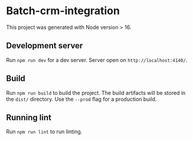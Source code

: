 # Batch-crm-integration

This project was generated with Node version > 16.

## Development server

Run `npm run dev` for a dev server. Server open on `http://localhost:4140/`.

## Build

Run `npm run build` to build the project. The build artifacts will be stored in the `dist/` directory. Use the `--prod` flag for a production build.

## Running lint

Run `npm run lint` to run linting.
